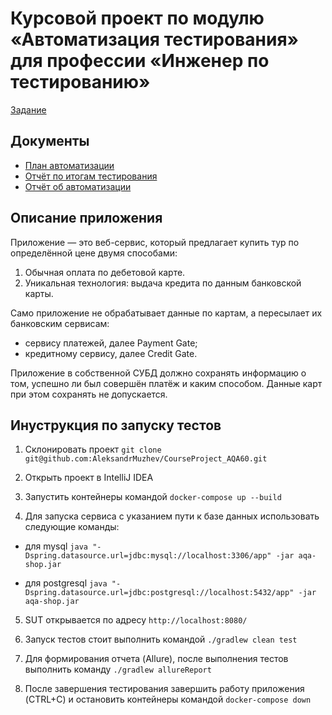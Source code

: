 # Курсовой проект по модулю «Автоматизация тестирования» для профессии «Инженер по тестированию»
[Задание](https://github.com/netology-code/aqa-qamid-diplom)
## Документы
* [План автоматизации]()
* [Отчёт по итогам тестирования]()
* [Отчёт об автоматизации]()


## Описание приложения

Приложение — это веб-сервис, который предлагает купить тур по определённой цене двумя способами:
1. Обычная оплата по дебетовой карте.
2. Уникальная технология: выдача кредита по данным банковской карты.

Само приложение не обрабатывает данные по картам, а пересылает их банковским сервисам:

* сервису платежей, далее Payment Gate;
* кредитному сервису, далее Credit Gate.

Приложение в собственной СУБД должно сохранять информацию о том, успешно ли был совершён платёж и каким способом. Данные карт при этом сохранять не допускается.

## Инуструкция по запуску тестов

1. Склонировать проект `git clone git@github.com:AleksandrMuzhev/CourseProject_AQA60.git`

3. Открыть проект в IntelliJ IDEA

5. Запустить контейнеры командой `docker-compose up --build`

7. Для запуска сервиса с указанием пути к базе данных использовать следующие команды:

* для mysql `java "-Dspring.datasource.url=jdbc:mysql://localhost:3306/app" -jar aqa-shop.jar`

* для postgresql `java "-Dspring.datasource.url=jdbc:postgresql://localhost:5432/app" -jar aqa-shop.jar`

5. SUT открывается по адресу `http://localhost:8080/`

6. Запуск тестов стоит выполнить командой `./gradlew clean test`

7. Для формирования отчета (Allure), после выполнения тестов выполнить команду `./gradlew allureReport`

8. После завершения тестирования завершить работу приложения (CTRL+C) и остановить контейнеры командой `docker-compose down`